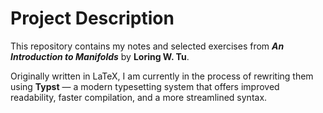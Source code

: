 # Project Description

This repository contains my notes and selected exercises from **_An Introduction to Manifolds_** by **Loring W. Tu**.

Originally written in LaTeX, I am currently in the process of rewriting them using **Typst** — a modern typesetting system that offers improved readability, faster compilation, and a more streamlined syntax.
